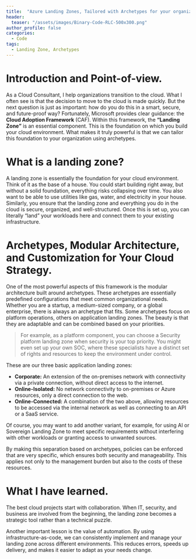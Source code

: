 ```yaml
---
title:  "Azure Landing Zones, Tailored with Archetypes for your organization's needs."
header:
  teaser: "/assets/images/Binary-Code-RLC-500x300.png"
author_profile: false
categories: 
  - Code
tags:
  - Landing Zone, Archetypes
---
```

# Introduction and Point-of-view.
As a Cloud Consultant, I help organizations transition to the cloud. What I often see is that the decision to move to the cloud is made quickly. But the next question is just as important: how do you do this in a smart, secure, and future-proof way?
Fortunately, Microsoft provides clear guidance: the **Cloud Adoption Framework** (CAF). Within this framework, the **“Landing Zone”** is an essential component. This is the foundation on which you build your cloud environment. What makes it truly powerful is that we can tailor this foundation to your organization using archetypes.

# What is a landing zone?
A landing zone is essentially the foundation for your cloud environment. Think of it as the base of a house. You could start building right away, but without a solid foundation, everything risks collapsing over time. You also want to be able to use utilities like gas, water, and electricity in your house. Similarly, you ensure that the landing zone and everything you do in the cloud is secure, organized, and well-structured. Once this is set up, you can literally “land” your workloads here and connect them to your existing infrastructure.

# Archetypes, Modular Architecture, and Customization for Your Cloud Strategy.
One of the most powerful aspects of this framework is the modular architecture built around archetypes. These archetypes are essentially predefined configurations that meet common organizational needs. Whether you are a startup, a medium-sized company, or a global enterprise, there is always an archetype that fits.
Some archetypes focus on platform operations, others on application landing zones. The beauty is that they are adaptable and can be combined based on your priorities.

>For example, as a platform component, you can choose a Security platform landing zone when security is your top priority. You might even set up your own SOC, where these specialists have a distinct set of rights and resources to keep the environment under control.

These are our three basic application landing zones:

* **Corporate:** An extension of the on-premises network with connectivity via a private connection, without direct access to the internet.
* **Online-Isolated:** No network connectivity to on-premises or Azure resources, only a direct connection to the web.
* **Online-Connected:** A combination of the two above, allowing resources to be accessed via the internal network as well as connecting to an API or a SaaS service.

Of course, you may want to add another variant, for example, for using AI or Sovereign Landing Zone to meet specific requirements without interfering with other workloads or granting access to unwanted sources.

By making this separation based on archetypes, policies can be enforced that are very specific, which ensures both security and manageability. This applies not only to the management burden but also to the costs of these resources.

# What I have learned.
The best cloud projects start with collaboration. When IT, security, and business are involved from the beginning, the landing zone becomes a strategic tool rather than a technical puzzle.

Another important lesson is the value of automation. By using infrastructure-as-code, we can consistently implement and manage your landing zone across different environments. This reduces errors, speeds up delivery, and makes it easier to adapt as your needs change.
